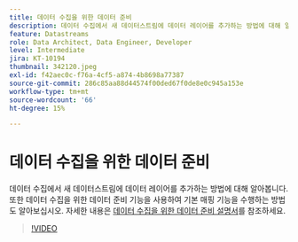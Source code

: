 ```yaml
---
title: 데이터 수집을 위한 데이터 준비
description: 데이터 수집에서 새 데이터스트림에 데이터 레이어를 추가하는 방법에 대해 알아봅니다.
feature: Datastreams
role: Data Architect, Data Engineer, Developer
level: Intermediate
jira: KT-10194
thumbnail: 342120.jpeg
exl-id: f42aec0c-f76a-4cf5-a874-4b8698a77387
source-git-commit: 286c85aa88d44574f00ded67f0de8e0c945a153e
workflow-type: tm+mt
source-wordcount: '66'
ht-degree: 15%

---
```


# 데이터 수집을 위한 데이터 준비

데이터 수집에서 새 데이터스트림에 데이터 레이어를 추가하는 방법에 대해 알아봅니다. 또한 데이터 수집을 위한 데이터 준비 기능을 사용하여 기본 매핑 기능을 수행하는 방법도 알아보십시오. 자세한 내용은 [데이터 수집을 위한 데이터 준비 설명서](https://experienceleague.adobe.com/docs/experience-platform/edge/fundamentals/datastreams.html?lang=ko#data-prep)를 참조하세요.

>[!VIDEO](https://video.tv.adobe.com/v/345567/?learn=on&enablevpops&captions=kor)
